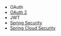 


* OAuth
* [OAuth 2](https://github.com/stevenli91748/JAVA-Architecture/blob/master/JAVA%20Framework/Spring%20Security/Oauth2.md)
* JWT
* [Spring Security](https://github.com/stevenli91748/JAVA-Architecture/blob/master/JAVA%20Framework/Spring%20Security/README.md)
* [Spring Cloud Security](https://github.com/stevenli91748/JAVA-Architecture/blob/master/JAVA%20Framework/Spring%20Cloud/Spring%20Cloud%20Security/README.md)

